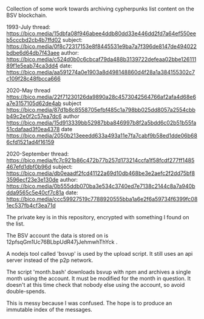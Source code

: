 Collection of some work towards archiving cypherpunks list content on the BSV blockchain.

1993-July
thread: https://bico.media/15dbfa08f946abee4ddb80dd33e446dd2fd7a64ef550eeb5cccbd2cb4b7ffd02
subject: https://bico.media/0f8c72317153e8f8445531e9ba7a7f396de8147de494022bdbe6d64db7f43aee
author: https://bico.media/c524d0b0c6cbcaf79da488b3139722defeaa02bbe12611189f1e5eab74ca3dd4
date: https://bico.media/aa591274a0e1903a8d498148860d4f28a1a384155302c7c109f28c48fbcca666

2020-May
thread https://bico.media/22f71230126da9890a28c4573042564766af2afa4d68e6a7e3157105d62de4ab
subject https://bico.media/87d1b8c8558705efbf485c1a798bb025dd8057a2554cbbb49c2e0f2c57ea7dc6
author https://bico.media/15d913339bb52987bba846997b8f2a5bdd6c02b51b55fa51cdafaad3f0ea4378
date https://bico.media/2050b213eeedd633a493a11e7fa7cabf9b58ed1dde06b686cfd1521ad4f16159

2020-September
thread: https://bico.media/fc7c921b86c472b77b257d173214ccfa1f58fcdf277ff1485467efd1dbf0b96d
subject: https://bico.media/db0eaadf2fcd41122a69d10db468be3e2aefc2f2dd75bf83596ecf23e3e130de
author: https://bico.media/0b555ddb070ba3e534c3740ed7e7138c2144c8a7a940bdda9565c5e40cf7c81a
date: https://bico.media/ccc59927519c7788920555bba1a6e2f6a59734f6399fc081ec537fb4cf3ea71d

The private key is in this repository, encrypted with something I found on the list.

The BSV account the data is stored on is 12pfsqGm1Uc76BLbpUdR47jJehmwhThYck .

A nodejs tool called 'bsvup' is used by the upload script.  It still uses an
api server instead of the p2p network.

The script 'month.bash' downloads bsvup with npm and archives a single month
using the account.  It must be modified for the month in question.  It doesn't
at this time check that nobody else using the account, so avoid double-spends.

This is messy because I was confused.  The hope is to produce an immutable index
of the messages.


